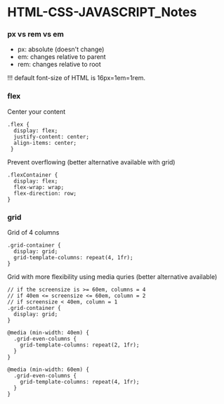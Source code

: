 # HTML-CSS-JAVASCRIPT_Notes
### px vs rem vs em
* px: absolute (doesn't change)</br>
* em: changes relative to parent</br>
* rem: changes relative to root</br>

!!! default font-size of HTML is 16px=1em=1rem.

### flex
Center your content
```
.flex {
  display: flex;
  justify-content: center;
  align-items: center;
 }
```
Prevent overflowing (better alternative available with grid)
```
.flexContainer {
  display: flex;
  flex-wrap: wrap;
  flex-direction: row;
}
```
### grid
Grid of 4 columns
```
.grid-container {
  display: grid;
  grid-template-columns: repeat(4, 1fr);
}
```
Grid with more flexibility using media quries (better alternative available)
```
// if the screensize is >= 60em, columns = 4
// if 40em <= screensize <= 60em, column = 2
// if screensize < 40em, column = 1
.grid-container {
  display: grid;
}

@media (min-width: 40em) {
  .grid-even-columns {
    grid-template-columns: repeat(2, 1fr);
  }
}

@media (min-width: 60em) {
  .grid-even-columns {
    grid-template-columns: repeat(4, 1fr);
  }
}
```
